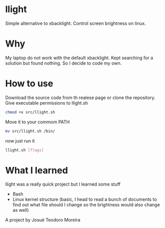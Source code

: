# llight

Simple alternative to xbacklight. Control screen brightness on linux.

# Why

My laptop do not work with the default xbacklight. Kept searching for a solution but found nothing. So I decide to code my own.

# How to use

Download the source code from th realese page or clone the repository.
Give executable permissions to llight.sh

```sh
chmod +x src/llight.sh
```

Move it to your commom PATH

```sh
mv src/llight.sh /bin/
```

now just run it

```sh
llight.sh [flags]
```

# What I learned

llight was a really quick project but I learned some stuff

- Bash
- Linux kernel structure (basic, I head to read a bunch of documents to find out what file should I change so the brightness would also change as well)

A project by Josué Teodoro Moreira
